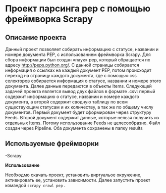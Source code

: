 # Проект парсинга pep с помощью фреймворка Scrapy

## Описание проекта
Данный проект позволяет собирать информацию с статусе, названии и номере документа PEP,
с использованием фреймворка Scrapy.
Для сбора информации был создан «паук» pep, который обращается по адресу http://peps.python.org/.
С данной страницы собирается информация о ссылках на каждый документ PEP, потом происходит переход на
страницу каждого документа, где с помощью css селекторов собирается информация о статусе, названии и номере этого документа. Далее данные передаются в объекты Items. Следующей задачей проекта является вывод двух файлов в формате .csv: первый содержит информацию о  статусе, названии и номере каждого документа, а второй содержит сводную таблицу 
по всем существующим статусам и их количеству, а так же по общему числу документов.
Первый документ будет сформирован через структуру Feeds. Второй документ содержит данные, которые нельзя получить из отдельных Items. Потому использование Feeds не целесообразно. Файл создан через Pipeline. Оба документа сохранены в 
папку results

## Используемые фреймворки

-Scrapy

**Использование**

Необходмо скачать проект, установить виртуальое окружение, активировать ее, установить зависимости.
Далее запустить проект командой `scrapy crawl pep` .

